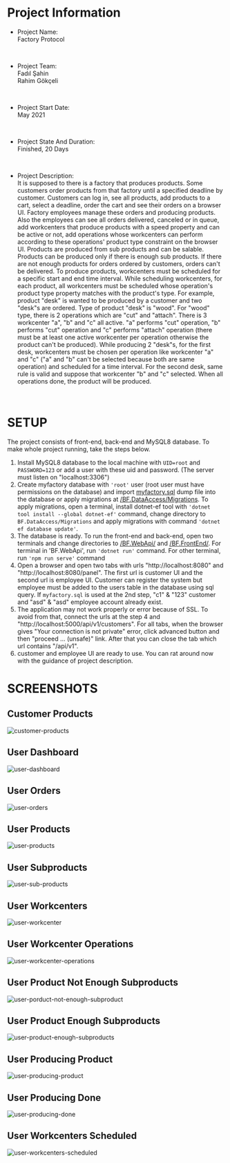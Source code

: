 # Project Information
 
* Project Name: <br/>
Factory Protocol
<br>

* Project Team: <br/>
Fadıl Şahin <br>
Rahim Gökçeli
<br>

* Project Start Date: <br/>
May 2021
<br>

* Project State And Duration: <br/>
Finished, 20 Days
<br>

* Project Description: <br/>
It is supposed to there is a factory that produces products. Some customers order products from that factory until a specified deadline by customer. Customers can log in, see all products, add products to a cart, select a deadline, order the cart and see their orders on a browser UI. Factory employees manage these orders and producing products. Also the employees can see all orders delivered, canceled or in queue, add workcenters that produce products with a speed property and can be active or not, add operations whose workcenters can perform according to these operations' product type constraint on the browser UI. Products are produced from sub products and can be salable. Products can be produced only if there is enough sub products. If there are not enough products for orders ordered by customers, orders can't be delivered. To produce products, workcenters must be scheduled for a specific start and end time interval. While scheduling workcenters, for each product, all workcenters must be scheduled whose operation's product type property matches with the product's type. For example, product "desk" is wanted to be produced by a customer and two "desk"s are ordered. Type of product "desk" is "wood". For "wood" type, there is 2 operations which are "cut" and "attach". There is 3 workcenter "a", "b" and "c" all active. "a" performs "cut" operation, "b" performs "cut" operation and "c" performs "attach" operation (there must be at least one active workcenter per operation otherwise the product can't be produced). While producing 2 "desk"s, for the first desk, workcenters must be chosen per operation like workcenter "a" and "c" ("a" and "b" can't be selected because both are same operation) and scheduled for a time interval. For the second desk, same rule is valid and suppose that workcenter "b" and "c" selected. When all operations done, the product will be produced. 

<br/>

# SETUP

The project consists of front-end, back-end and MySQL8 database. To make whole project running, take the steps below.

1. Install MySQL8 database to the local machine with `UID=root` and `PASSWORD=123` or add a user with these uid and password. (The server must listen on "localhost:3306")
2. Create myfactory database with `'root'` user (root user must have permissions on the database) and import [myfactory.sql](myfactory.sql) dump file into the database or apply migrations at [/BF.DataAccess/Migrations](BF.DataAccess/Migrations/). To apply migrations, open a terminal, install dotnet-ef tool with `'dotnet tool install --global dotnet-ef'` command, change directory to `BF.DataAccess/Migrations` and apply migrations with command `'dotnet ef database update'`.
3. The database is ready. To run the front-end and back-end, open two terminals and change directories to [/BF.WebApi/](BF.WebApi/) and [/BF.FrontEnd/](BF.FrontEnd/). For terminal in 'BF.WebApi', run `'dotnet run'` command. For other terminal, run `'npm run serve'` command
4. Open a browser and open two tabs with urls "http://localhost:8080" and "http://localhost:8080/panel". The first url is customer UI and the second url is employee UI. Customer can register the system but employee must be added to the users table in the database using sql query. If `myfactory.sql` is used at the 2nd step, "c1" & "123" customer and "asd" & "asd" employee account already exist. 
5. The application may not work properly or error because of SSL. To avoid from that, connect the urls at the step 4 and "http://localhost:5000/api/v1/customers". For all tabs, when the browser gives "Your connection is not private" error, click advanced button and then "proceed ... (unsafe)" link. After that you can close the tab which url contains "/api/v1".
6. customer and employee UI are ready to use. You can rat around now with the guidance of project description.

# SCREENSHOTS

## Customer Products
![customer-products](images/customer-products.bmp)

## User Dashboard
![user-dashboard](images/user-dashboard.bmp)

## User Orders
![user-orders](images/user-orders.bmp)

## User Products
![user-products](images/user-products.bmp)

## User Subproducts
![user-sub-products](images/user-sub-products.bmp)

## User Workcenters
![user-workcenter](images/user-workcenters.bmp)

## User Workcenter Operations
![user-workcenter-operations](images/user-workcenter-operations.bmp)

## User Product Not Enough Subproducts
![user-porduct-not-enough-subproduct](images/user-product-not-enough-subproducts.bmp)

## User Product Enough Subproducts
![user-product-enough-subproducts](images/user-product-enough-subproducts.bmp)

## User Producing Product
![user-producing-product](images/user-producing-product.bmp)

## User Producing Done
![user-producing-done](images/user-producing-done.bmp)

## User Workcenters Scheduled
![user-workcenters-scheduled](images/user-workcenters-scheduled.bmp)
